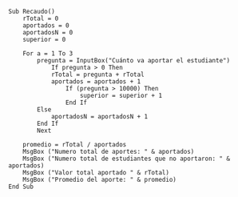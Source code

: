 
    Sub Recaudo()
        rTotal = 0
        aportados = 0
        aportadosN = 0
        superior = 0
    
        For a = 1 To 3
            pregunta = InputBox("Cuánto va aportar el estudiante")
                If pregunta > 0 Then
                rTotal = pregunta + rTotal
                aportados = aportados + 1
                    If (pregunta > 10000) Then
                        superior = superior + 1
                    End If
            Else
                aportadosN = aportadosN + 1
            End If
            Next
            
        promedio = rTotal / aportados
        MsgBox ("Numero total de aportes: " & aportados)
        MsgBox ("Numero total de estudiantes que no aportaron: " & aportados)
        MsgBox ("Valor total aportado " & rTotal)
        MsgBox ("Promedio del aporte: " & promedio)
    End Sub

